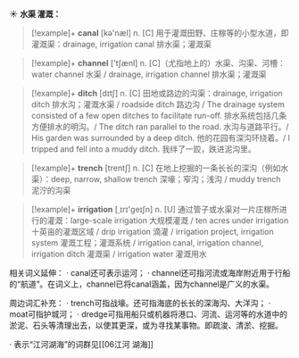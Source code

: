 ☀ <span class="category">**水渠 灌溉：**</span>
>[!example]+ <span class="vocabulary">**canal**</span> [kə'næl] 
> <span class="definition">n. [C] 用于灌溉田野、庄稼等的小型水道，即灌溉渠：</span>drainage, irrigation canal 排水渠；灌溉渠

>[!example]+ <span class="vocabulary">**channel**</span> ['tʃænl] 
> <span class="definition">n. [C]（尤指地上的）水渠、沟渠、河槽：</span>water channel 水渠 / drainage, irrigation channel 排水渠；灌溉渠
           
>[!example]+ <span class="vocabulary">**ditch**</span> [dɪtʃ]
> <span class="definition">n. [C] 田地或路边的沟渠：</span>drainage, irrigation ditch 排水沟；灌溉水渠 / roadside ditch 路边沟 / The drainage system consisted of a few open ditches to facilitate run-off. 排水系统包括几条方便排水的明沟。/ The ditch ran parallel to the road. 水沟与道路平行。/ His garden was surrounded by a deep ditch. 他的花园有深沟环绕着。/ I tripped and fell into a muddy ditch. 我绊了一跤，跌进泥沟里。           

>[!example]+ <span class="vocabulary">**trench**</span> [trentʃ]
> <span class="definition">n. [C] 在地上挖掘的一条长长的深沟（例如水渠）：</span>deep, narrow, shallow trench 深壕；窄沟；浅沟 / muddy trench 泥泞的沟渠

>[!example]+ <span class="vocabulary">**irrigation**</span> [͵ɪrɪ'ɡeɪʃn] 
> <span class="definition">n. [U] 通过管子或水渠对一片庄稼所进行的灌溉：</span>large-scale irrigation 大规模灌溉 / ten acres under irrigation 十英亩的灌溉区域 / drip irrigation 滴灌 / irrigation project, irrigation system 灌溉工程；灌溉系统 / irrigation canal, irrigation channel, irrigation ditch 灌溉渠 / irrigation water 灌溉用水

相关词义延伸：
· canal还可表示运河；
· channel还可指河流或海岸附近用于行船的“航道”。在词义上，channel已将canal涵盖，因为channel是广义的水渠。

周边词汇补充：
· trench可指战壕。还可指海底的长长的深海沟、大洋沟；
· moat可指护城河；
· dredge可指用船只或机器将港口、河流、运河等的水道中的淤泥、石头等清理出去，以使其更深，或为寻找某事物。即疏浚、清淤、挖掘。

· 表示“江河湖海”的词群见[[06江河 湖海]]
